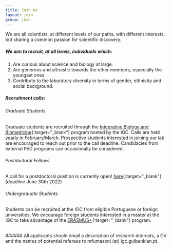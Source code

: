 ```yaml
---
title: Join us
layout: join
group: join
---
```


We are all scientists, at different levels of our paths, with different interests, but sharing a common passion for scientific discovery.

##### We aim to recruit, at all levels,  individuals which:

1. Are curious about science and biology at large.
2. Are generous and altruistic towards the other members, especially the youngest ones.
3. Contribute to the laboratory diversity in terms of gender, ethnicity and social background.

##### Recruitment calls:
###### <i>Graduate Students</i>
Graduate students are recruited through the [Integrative Biology and Biomedicine](https://gulbenkian.pt/ciencia/training/phd-programmes/ibb/){:target="_blank"} program hosted by the IGC. Calls are held yearly in February/March. Prospective students interested in joining our lab are encouraged to reach out prior to the call deadline. Candidacies from external PhD programs can occasionally be considered. 

###### <i>Postdoctoral Fellows</i>
A call for a postdoctoral position is currently open! [here](https://gulbenkian.pt/ciencia/wp-content/uploads/sites/47/2022/05/Call-Fellowship-Internal_MF-1.pdf){:target="_blank"} (deadline June 30th 2022)


###### <i>Undergraduate Students</i>
Students can be recruited at the IGC from eligible Portuguese or foreign universities. We encourage foreign students interested in a master at the IGC to take advantage of the [ERASMUS+](https://erasmus-plus.ec.europa.eu/opportunities/opportunities-for-individuals/students/traineeship-student){:target="_blank"} program.

<br>
###### All applicants should email a description of research interests, a CV and the names of potential referees to mfumasoni (at) igc.gulbenkian.pt.
